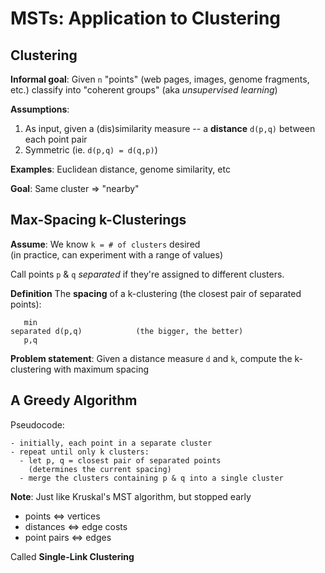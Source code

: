# MSTs: Application to Clustering

## Clustering

**Informal goal**: Given `n` "points" (web pages, images, genome fragments,
etc.) classify into "coherent groups" (aka *unsupervised learning*)

**Assumptions**:
1. As input, given a (dis)similarity measure -- a **distance** `d(p,q)` between
   each point pair
2. Symmetric (ie. `d(p,q) = d(q,p)`)

**Examples**: Euclidean distance, genome similarity, etc

**Goal**: Same cluster ⇒ "nearby"

## Max-Spacing k-Clusterings

**Assume**: We know `k = # of clusters` desired  
(in practice, can experiment with a range of values)

Call points `p` & `q` *separated* if they're assigned to different clusters.

**Definition** The **spacing** of a k-clustering (the closest pair of
separated points):
```
   min
separated d(p,q)            (the bigger, the better)
   p,q
```

**Problem statement**: Given a distance measure `d` and `k`, compute the
k-clustering with maximum spacing

## A Greedy Algorithm

Pseudocode:
```
- initially, each point in a separate cluster
- repeat until only k clusters:
  - let p, q = closest pair of separated points
    (determines the current spacing)
  - merge the clusters containing p & q into a single cluster
```

**Note**: Just like Kruskal's MST algorithm, but stopped early
- points ⇔ vertices
- distances ⇔ edge costs
- point pairs ⇔ edges

Called **Single-Link Clustering**
